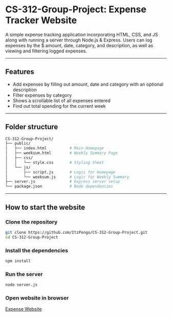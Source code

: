 # CS-312-Group-Project: Expense Tracker Website
A simple expense tracking application incorporating HTML, CSS, and JS along with running a server through Node.js & Express. Users can log expenses by the $ amount, date, category, and description, as well as
viewing and filtering logged expenses.

---

## Features
- Add expenses by filling out amount, date and category with an optional description
- Filter expenses by category
- Shows a scrollable list of all expenses entered
- Find out total spending for the current week

---

## Folder structure

```bash
CS-312-Group-Project/
├── public/
│   ├── index.html          # Main Homepage
│   ├── weeksum.html        # Weekly Summary Page
│   ├── css/
│   │   └── style.css       # Styling Sheet
│   └── js/
│       ├── script.js       # Logic for Homepage
│       └── weeksum.js      # Logic for Weekly Summary
├── server.js               # Express server setup
└── package.json            # Node dependencies
```

---

## How to start the website

### Clone the repository

```bash
git clone https://github.com/ItzPongo/CS-312-Group-Project.git
cd CS-312-Group-Project
```

### Install the dependencies

```bash
npm install
```

### Run the server

```bash
node server.js
```

### Open website in browser

[Expense Website](http://localhost:3000)
